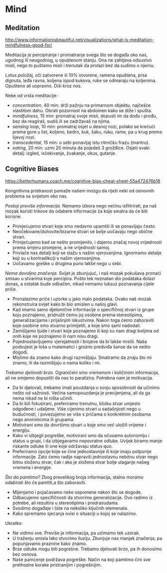 # Mind

## Meditation

http://www.informationisbeautiful.net/visualizations/what-is-meditation-mindfulness-good-for/

Meditacija je percipiranje i promatranje svega što se događa oko nas, ugodnog ili neugodnog, u opuštenom stanju. Ona ne zahtjeva odsustvo misli, nego to puštamo misli i trenutak da prolazi bez da sudimo o njemu.

Lotus položaj, oči zatvorene ili 10% otvorene, ramena opuštena, prsa dignuta, leđa ravna, koljena ispod kukova, ruke se odmaraju na koljenima. Opušteno ali uspravno. Diši kroz nos.

Neke od vrsta meditacije:
* *concentration*, 40 min: drži pažnju na primarnom objektu, najčešće vlastitom dahu. Obrati pozornost na abdomen kako se diže i spušta.
* *mindfulness*, 15 min: promatraj svoje misli, dopusti im da dođu i prođu, bez da reagiraš, sudiš ili se zadržavaš na njima.
* *sensing loop*, 10 min: promatraj osjet u desnoj nozi, polako se krećući prema gore u list, koljeno, bedro, kuk, šaku, ruku, rame, pa u krug prema lijevoj nozi.
* *transcedental*, 15 min: u sebi ponavljaj istu ritmičku frazu (mantru).
* *eating*, 20 min: uzmi 20 minuta da pojedeš 3 grožđice. Osjeti svaki detalj: izgled, isčekivanje, žvakanje, okus, gutanje.


## Cognitive Biases

https://betterhumans.coach.me/cognitive-bias-cheat-sheet-55a472476b18

Kongnitivna pristranost pomaže našem mozgu da riješi neki od osnovnih problema sa svijetom oko nas.

*Postoji previše informacija.* Nemamo izbora nego većinu isfiltrirati, pa naš mozak koristi trikove da odabere informacije za koje smatra da će biti korisne.
* Primjećujemo stvari koje smo nedavno upamtili ili se ponavljaju često.
* Neočekivane/duhovite/bizarne stvari se bolje uočavaju nego obične stvari.
* Primjećujemo kad se nešto promijenilo, i dajemo značaj novoj vrijednosti prema smjeru promjene, a ne vrijednosti samoj.
* Privlače nas detalji koji se slažu s našim vjerovanjima. Ignoriramo detalje koji su u kontradikciji s našim vjerovanjima.
* Uočavamo greške u drugima puno lakše nego u sebi.

*Nema dovoljno značenja.* Svijet je zbunjujuć, i naš mozak pokušava pronaći smisao u stvarima koje percipira. Pošto tek neznatan dio podataka dolazi donas, a ostatak bude odbačen, nikad nemamo luksuz poznavanja cijele priče.
* Pronalazimo priče i uzorke u jako malo podataka. Ovako naš mozak rekonstruira svijet kako bi bio smislen u našoj glavi.
* Kad imamo samo djelomične informacije o specifičnoj stvari iz grupe koju poznajemo, pridružit ćemo joj osobine prema stereotipima, generalizacijama i prijašnjim iskustvima. Nakon toga ćemo zaboraviti koje osobine smo stvarno primijetili, a koje smo sami nadodali.
* Zamišljamo ljude i stvari koje poznajemo ili koji su nam dragi boljima od onih koje ne poznajemo ili nam nisu dragi.
* Pojednostavljujemo vjerojatnosti i brojeve da bi lakše mislili. Naša podsvjest je loša u matematici i grozno predviđa šanse da se nešto dogodi.
* Mislimo da znamo kako drugi razmišljaju. Smatramo da znaju što mi znamo, ili da razmišljaju o nama koliko i mi.

*Trebamo djelovati brzo.* Ograničeni smo vremenom i količinom informacija, ali ne smijemo dopustiti da nas to paralizira. Potrebna nam je motivacija.
* Da bi djelovali, trebamo imati pouzdanja u svoju sposobnost da učinimo nešto od važnosti. Većina samopouzdanja je precijenjena, ali da ga nema nikad ne bi ništa učinili.
* Da bi bili fokusirani, preferiramo trenutnu, blisku stvar umjesto odgođene i udaljene. Više cijenimo stvari u sadašnjosti nego u budućnosti, i povezujemo se više s pričama o konkretnim osobama nego anonimcima ili grupama.
* Motivirani smo da dovršimo stvari u koje smo već uložili vrijeme i energiju.
* Kako vi izbjegli pogreške, motivirani smo da očuvamo autonomiju i status u grupi, i da izbjegavamo nepovratne odluke. Uvijek biramo manje riskante odluke ili one koje održavaju status quo.
* Preferiramo opcije koje se čine jednostavnije ili koje imaju potpunije informacije. Zato ćemo radije napraviti jednostavnu nebitnu stvar nego bitnu složenu stvar, čak i ako je složena stvar bolje ulaganje našeg vremena i energije.

*Što da pamtimo?* Zbog prevelikog broja informacija, stalno moramo odabirati što će pamtiti,a što zaboraviti.
* Mijenjamo i pojačavamo neke uspomene nakon što se dogode.
* Odbacujemo specifičnosti da stvorimo generalizacije. Ovo radimo iz potrebe, ali rezultira u stereotipima i predrasudama.
* Svodimo događaje i liste na nekoliko ključnih elemenata.
* Kako spremamo sjećanja ovisi o situaciji u kojoj se nalazimo.

Ukratko:
* Ne vidimo sve. Previše je informacija, pa uzimamo tek uzorak.
* U traženju smisla lako stvorimo iluziju. Zbunjuje nas manjak značenja, pa popunjavamo praznine kako znamo.
* Brze odluke mogu biti pogrešne. Trebamo djelovati brzo, pa ih donosimo bez osnova.
* Naše pamćenje podržava pogreške. Način na koji pamtimo čini sve prethodne korake pristranijim i pogrešnijim.



